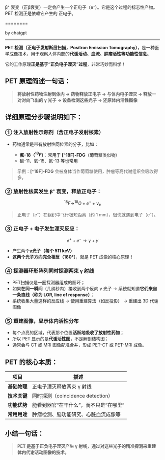 β⁺ 衰变（正β衰变）一定会产生一个正电子（e⁺）。它是这个过程的标志性产物。PET 检测正是依赖它产生的 正电子。

========

by chatgpt

-----

 **PET 检测（正电子发射断层扫描，Positron Emission Tomography）**，是一种医学成像技术，用于观察人体内部的**代谢活动、血流、肿瘤活性等功能性信息**。

它的工作原理**正是基于“正负电子湮灭”过程**，非常巧妙而科学！
 

## PET 原理简述一句话：

> **将放射性药物注射到体内 → 药物释放正电子 → 与体内电子湮灭 → 释放一对对向飞出的 γ 光子 → 设备检测这些光子 → 还原体内活性图像**
 

## 详细原理分步骤说明如下：
 
### ① 注入放射性示踪剂（含正电子发射核素）

* 药物通常是带有放射性同位素的分子，比如：

  * **氟-18（$^{18}F$）**：常用于 **\[^18F]-FDG**（葡萄糖类似物）
  * 碳-11、氧-15、氮-13 等也常用

> 示例：**\[^18F]-FDG** 会被身体当作葡萄糖使用，肿瘤等高代谢组织会吸收得多。
 

### ② 放射性核素发生 β⁺ 衰变，释放正电子：

$$
^{18}F \rightarrow ^{18}O + e^+ + \nu_e
$$

> 正电子（e⁺）在组织中飞行极短距离（约 1 mm），很快就遇到电子（e⁻）。
 

### ③ 正电子 + 电子发生**湮灭**反应：

$$
e^+ + e^- \rightarrow \gamma + \gamma
$$

* 产生两个**γ光子（每个 511 keV）**
* **这两个光子方向完全相反（180°）**，就是 PET 成像的核心原理！
 
### ④ 探测器环形阵列**同时探测两束 γ 射线**

* PET扫描仪是一圈探测器组成的圆环；
* 如果**在同一瞬间**（几纳秒内）接收到两个反向 γ 光子 → 系统就知道**它们来自一条直线（称为 LOR, line of response）**；
* 系统收集大量这样的反应线 → 使用重建算法（如反投影） → 重建出 3D 代谢图像
 

### ⑤ 重建图像，显示体内活性分布

* 每个点亮的区域，代表那个位置**活跃地吸收了放射性药物**；
* 所以 PET 显示的是**代谢活性图**，不是解剖结构图；
* 通常会与 CT 或 MRI 图像配准合并，形成 PET-CT 或 PET-MRI 成像。
 
## PET 的核心本质：

| 项目       | 描述                          |
| -------- | --------------------------- |
| **基础物理** | 正电子湮灭释放两束 γ 射线              |
| **技术关键** | 同时探测（coincidence detection） |
| **功能优势** | 能看到器官“在干什么”，而不只是“在哪里”       |
| **常用用途** | 肿瘤检测、脑功能研究、心脏血流成像等          |
 

##  小结一句话：

> **PET 是基于正负电子湮灭产生 γ 射线，通过对这些光子的精准探测来重建体内代谢活动图像的技术。**
 

